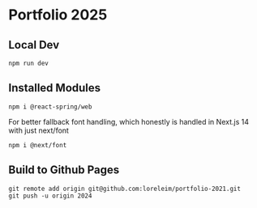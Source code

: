 # Portfolio 2025

## Local Dev

```
npm run dev
```

## Installed Modules
```
npm i @react-spring/web
```

For better fallback font handling, which honestly is handled in Next.js 14 with just next/font
```
npm i @next/font
```

## Build to Github Pages

```
git remote add origin git@github.com:loreleim/portfolio-2021.git
git push -u origin 2024
```